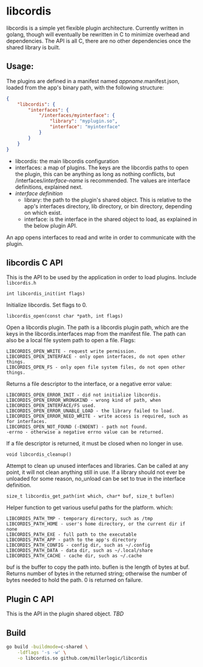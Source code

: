 # libcordis
libcordis is a simple yet flexible plugin architecture.
Currently written in golang, though will eventually be rewritten in C to minimize overhead and dependencies.
The API is all C, there are no other dependencies once the shared library is built.

## Usage:

The plugins are defined in a manifest named *appname*.manifest.json, loaded from the app's binary path, with the following structure:

```json
{
    "libcordis": {
        "interfaces": {
            "/interfaces/myinterface": {
                "library": "myplugin.so",
                "interface": "myinterface"
            }
        }
    }
}
```

* libcordis: the main libcordis configuration
* interfaces: a map of plugins. The keys are the libcordis paths to open the plugin, this can be anything as long as nothing conflicts, but /interfaces/*interface-name* is recommended. The values are interface definitions, explained next.
* *interface definition*
  * library: the path to the plugin's shared object. This is relative to the app's interfaces directory, lib directory, or bin directory, depending on which exist.
  * interface: is the interface in the shared object to load, as explained in the below plugin API.

An app opens interfaces to read and write in order to communicate with the plugin.

## libcordis C API

This is the API to be used by the application in order to load plugins. Include ```libcordis.h```

```
int libcordis_init(int flags)
```
Initialize libcordis. Set flags to 0.

```
libcordis_open(const char *path, int flags)
```
Open a libcordis plugin. The path is a libcordis plugin path, which are the keys in the libcordis.interfaces map from the manifest file. The path can also be a local file system path to open a file.
Flags:
```
LIBCORDIS_OPEN_WRITE - request write permission.
LIBCORDIS_OPEN_INTERFACE - only open interfaces, do not open other things.
LIBCORDIS_OPEN_FS - only open file system files, do not open other things.
```
Returns a file descriptor to the interface, or a negative error value:
```
LIBCORDIS_OPEN_ERROR_INIT - did not initialize libcordis.
LIBCORDIS_OPEN_ERROR_WRONGKIND - wrong kind of path, when LIBCORDIS_OPEN_INTERFACE/FS used.
LIBCORDIS_OPEN_ERROR_UNABLE_LOAD - the library failed to load.
LIBCORDIS_OPEN_ERROR_NEED_WRITE - write access is required, such as for interfaces.
LIBCORDIS_OPEN_NOT_FOUND (-ENOENT) - path not found.
-errno - otherwise a negative errno value can be returned.
```
If a file descriptor is returned, it must be closed when no longer in use.

```
void libcordis_cleanup()
```
Attempt to clean up unused interfaces and libraries. Can be called at any point, it will not clean anything still in use.
If a library should not ever be unloaded for some reason, no_unload can be set to true in the interface definition.

```
size_t libcordis_get_path(int which, char* buf, size_t buflen)
```
Helper function to get various useful paths for the platform.
which:
```
LIBCORDIS_PATH_TMP - temporary directory, such as /tmp
LIBCORDIS_PATH_HOME - user's home directory, or the current dir if none
LIBCORDIS_PATH_EXE - full path to the executable
LIBCORDIS_PATH_APP - path to the app's directory
LIBCORDIS_PATH_CONFIG - config dir, such as ~/.config
LIBCORDIS_PATH_DATA - data dir, such as ~/.local/share
LIBCORDIS_PATH_CACHE - cache dir, such as ~/.cache
```
buf is the buffer to copy the path into.
buflen is the length of bytes at buf.
Returns number of bytes in the returned string; otherwise the number of bytes needed to hold the path. 0 is returned on failure.

## Plugin C API

This is the API in the plugin shared object. *TBD*

## Build

```sh
go build -buildmode=c-shared \
    -ldflags '-s -w' \
    -o libcordis.so github.com/millerlogic/libcordis
```

